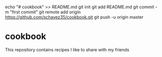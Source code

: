 echo "# cookbook" >> README.md
git init
git add README.md
git commit -m "first commit"
git remote add origin https://github.com/schavez35/cookbook.git
git push -u origin master
# cookbook
This repository contains recipes I like to share with my friends
